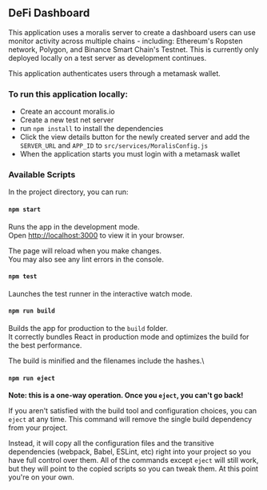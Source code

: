 ## DeFi Dashboard
This application uses a moralis server to create a dashboard users can use monitor activity across multiple chains - including: Ethereum's Ropsten network, Polygon, and Binance Smart Chain's Testnet. This is currently only deployed locally on a test server as development continues.

This application authenticates users through a metamask wallet.

### To run this application locally:
- Create an account moralis.io
- Create a new test net server
- run `npm install` to install the dependencies 
- Click the view details button for the newly created server and add the `SERVER_URL` and `APP_ID` to `src/services/MoralisConfig.js`
- When the application starts you must login with a metamask wallet

### Available Scripts

In the project directory, you can run:

#### `npm start`

Runs the app in the development mode.\
Open [http://localhost:3000](http://localhost:3000) to view it in your browser.

The page will reload when you make changes.\
You may also see any lint errors in the console.

#### `npm test`

Launches the test runner in the interactive watch mode.

#### `npm run build`

Builds the app for production to the `build` folder.\
It correctly bundles React in production mode and optimizes the build for the best performance.

The build is minified and the filenames include the hashes.\

#### `npm run eject`

**Note: this is a one-way operation. Once you `eject`, you can't go back!**

If you aren't satisfied with the build tool and configuration choices, you can `eject` at any time. This command will remove the single build dependency from your project.

Instead, it will copy all the configuration files and the transitive dependencies (webpack, Babel, ESLint, etc) right into your project so you have full control over them. All of the commands except `eject` will still work, but they will point to the copied scripts so you can tweak them. At this point you're on your own.
